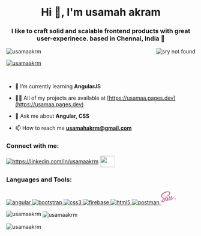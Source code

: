 <h1 align="center">Hi 👋, I'm usamah akram</h1>
<h3 align="center">I like to craft solid and scalable frontend products with great user-experinece. based in Chennai, India 📍</h3>
<img src="https://camo.githubusercontent.com/cae12fddd9d6982901d82580bdf321d81fb299141098ca1c2d4891870827bf17/68747470733a2f2f6d69726f2e6d656469756d2e636f6d2f6d61782f313336302f302a37513379765349765f7430696f4a2d5a2e676966" alt="sry not found" align="right" width: "400">
<p align="left"> <img src="https://komarev.com/ghpvc/?username=usamaakrm&label=Profile%20views&color=0e75b6&style=flat" alt="usamaakrm" /> </p>

<p align="left"> <a href="https://github.com/ryo-ma/github-profile-trophy"><img src="https://github-profile-trophy.vercel.app/?username=usamaakrm" alt="usamaakrm" /></a> </p>

<p align="left"> <a href="https://twitter.com/" target="blank"><img src="https://img.shields.io/twitter/follow/?logo=twitter&style=for-the-badge" alt="" /></a> </p>

- 🌱 I’m currently learning **AngularJS**

- 👨‍💻 All of my projects are available at [https://usamaa.pages.dev](https://usamaa.pages.dev)

- 💬 Ask me about **Angular, CSS**

- 📫 How to reach me **usamahakrm@gmail.com**

<h3 align="left">Connect with me:</h3>
<p align="left">
<a href="https://linkedin.com/in/https://linkedin.com/in/usamaakrm" target="blank"><img align="center" src="https://upload.wikimedia.org/wikipedia/commons/d/d5/LinkedIn_logo_In-Red.png" alt="https://linkedin.com/in/usamaakrm" height="30" width="40" /></a>
<a href="https://instagram.com/usama_akrm" target="blank"><img align="center" src="https://upload.wikimedia.org/wikipedia/commons/9/95/Instagram_logo_2022.svg" alt="" height="30" width="40" /></a>
</p>

<h3 align="left">Languages and Tools:</h3>
<p align="left"> <a href="https://angular.io" target="_blank" rel="noreferrer"> <img src="https://angular.io/assets/images/logos/angular/angular.svg" alt="angular" width="40" height="40"/> </a> <a href="https://getbootstrap.com" target="_blank" rel="noreferrer"> <img src="https://upload.wikimedia.org/wikipedia/commons/b/b2/Bootstrap_logo.svg" alt="bootstrap" width="40" height="40"/> </a> <a href="https://www.w3schools.com/css/" target="_blank" rel="noreferrer"> <img src="https://upload.wikimedia.org/wikipedia/commons/6/62/CSS3_logo.svg" alt="css3" width="40" height="40"/> </a> <a href="https://firebase.google.com/" target="_blank" rel="noreferrer"> <img src="https://www.vectorlogo.zone/logos/firebase/firebase-icon.svg" alt="firebase" width="40" height="40"/> </a> <a href="https://www.w3.org/html/" target="_blank" rel="noreferrer"> <img src="https://upload.wikimedia.org/wikipedia/commons/3/38/HTML5_Badge.svg" alt="html5" width="40" height="40"/> </a> <a href="https://postman.com" target="_blank" rel="noreferrer"> <img src="https://www.vectorlogo.zone/logos/getpostman/getpostman-icon.svg" alt="postman" width="40" height="40"/> </a> <a href="https://sass-lang.com" target="_blank" rel="noreferrer"> <img src="https://raw.githubusercontent.com/devicons/devicon/master/icons/sass/sass-original.svg" alt="sass" width="40" height="40"/> </a> </p>

<p><img align="left" src="https://github-readme-stats.vercel.app/api/top-langs?username=usamaakrm&show_icons=true&locale=en&layout=compact" alt="usamaakrm" /></p>

<p>&nbsp;<img align="center" src="https://github-readme-stats.vercel.app/api?username=usamaakrm&show_icons=true&locale=en" alt="usamaakrm" /></p>

<p><img align="center" src="https://github-readme-streak-stats.herokuapp.com/?user=usamaakrm&" alt="usamaakrm" /></p>
